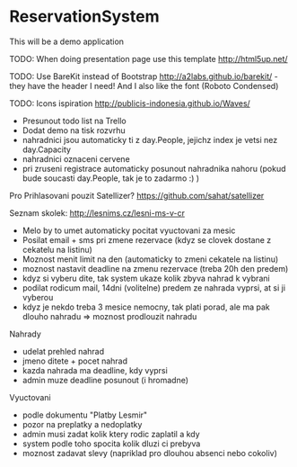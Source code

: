 ReservationSystem
=================

This will be a demo application 

TODO: When doing presentation page use this template http://html5up.net/

TODO: Use BareKit instead of Bootstrap http://a2labs.github.io/barekit/ - they have the header I need! And I also like the font (Roboto Condensed) 

TODO: Icons ispiration http://publicis-indonesia.github.io/Waves/

* Presunout todo list na Trello
* Dodat demo na tisk rozvrhu
* nahradnici jsou automaticky ti z day.People, jejichz index je vetsi nez day.Capacity
* nahradnici oznaceni cervene
* pri zruseni registrace automaticky posunout nahradnika nahoru (pokud bude soucasti day.People, tak je to zadarmo :) )

Pro Prihlasovani pouzit Satellizer? https://github.com/sahat/satellizer

Seznam skolek: http://lesnims.cz/lesni-ms-v-cr

* Melo by to umet automaticky pocitat vyuctovani za mesic
* Posilat email + sms pri zmene rezervace (kdyz se clovek dostane z cekatelu na listinu)
* Moznost menit limit na den (automaticky to zmeni cekatele na listinu)
* moznost nastavit deadline na zmenu rezervace (treba 20h den predem)
* kdyz si vyberu dite, tak system ukaze kolik zbyva nahrad k vybrani
* podilat rodicum mail, 14dni (volitelne) predem ze nahrada vyprsi, at si ji vyberou
* kdyz je nekdo treba 3 mesice nemocny, tak plati porad, ale ma pak dlouho nahradu => moznost prodlouzit nahradu

Nahrady
* udelat prehled nahrad
* jmeno ditete + pocet nahrad
* kazda nahrada ma deadline, kdy vyprsi
* admin muze deadline posunout (i hromadne)

Vyuctovani
* podle dokumentu "Platby Lesmir" 
* pozor na preplatky a nedoplatky
* admin musi zadat kolik ktery rodic zaplatil a kdy
* system podle toho spocita kolik dluzi ci prebyva
* moznost zadavat slevy (napriklad pro dlouhou absenci nebo cokoliv)
